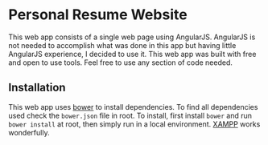 # Personal Resume Website	
This web app consists of a single web page using AngularJS. AngularJS is not needed to accomplish what was done in this app but having little AngularJS experience, I decided to use it. This web app was built with free and open to use tools. Feel free to use any section of code needed.

## Installation
This web app uses [bower] to install dependencies. To find all dependencies used check the `bower.json` file in root. To install, first install `bower` and run `bower install` at root, then simply run in a local environment. [XAMPP] works wonderfully.

[bower]: http://bower.io
[XAMPP]: https://www.apachefriends.org/index.html